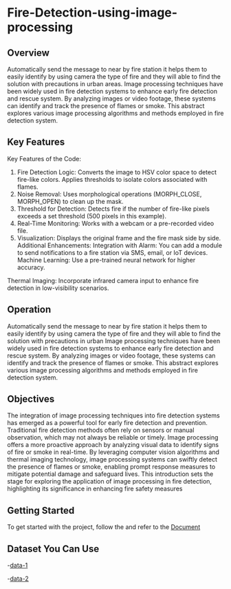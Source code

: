 # Fire-Detection-using-image-processing
## Overview
Automatically send the message to
near by fire station it helps them to easily identify by
using camera the type of fire and they will able to find
the solution with precautions in urban areas.
Image processing techniques have
been widely used in fire detection systems to enhance
early fire detection and rescue system. By analyzing
images or video footage, these systems can identify and
track the presence of flames or smoke. This abstract
explores various image processing algorithms and
methods employed in fire detection system.
## Key Features
Key Features of the Code:
1. Fire Detection Logic:
Converts the image to HSV color space to detect fire-like colors.
Applies thresholds to isolate colors associated with flames.
2. Noise Removal:
Uses morphological operations (MORPH_CLOSE, MORPH_OPEN) to clean up the mask.
3. Threshold for Detection:
Detects fire if the number of fire-like pixels exceeds a set threshold (500 pixels in this example).
4. Real-Time Monitoring:
Works with a webcam or a pre-recorded video file.
5. Visualization:
Displays the original frame and the fire mask side by side.
Additional Enhancements:
Integration with Alarm: You can add a module to send notifications to a fire station via SMS, email, or IoT devices.
Machine Learning: Use a pre-trained neural network for higher accuracy.

Thermal Imaging: Incorporate infrared camera input to enhance fire detection in low-visibility scenarios.
## Operation
Automatically send the message to
near by fire station it helps them to easily identify by
using camera the type of fire and they will able to find
the solution with precautions in urban Image processing
techniques have been widely used in fire detection
systems to enhance early fire detection and rescue
system. By analyzing images or video footage, these
systems can identify and track the presence of flames or
smoke. This abstract explores various image processing
algorithms and methods employed in fire detection
system.
## Objectives
The integration of
image processing techniques into fire detection systems
has emerged as a powerful tool for early fire detection and
prevention. Traditional fire detection methods often rely
on sensors or manual observation, which may not always
be reliable or timely. Image processing offers a more
proactive approach by analyzing visual data to identify
signs of fire or smoke in real-time. By leveraging
computer vision algorithms and thermal imaging
technology, image processing systems can swiftly detect
the presence of flames or smoke, enabling prompt
response measures to mitigate potential damage and
safeguard lives. This introduction sets the stage for
exploring the application of image processing in fire
detection, highlighting its significance in enhancing fire
safety measures
## Getting Started
To get started with the project, follow the and refer to the [Document](https://drive.google.com/file/d/1snsH_EQ5PaEDRiXepxFsntCypIAPunFJ/view?usp=drivesdk )
## Dataset You Can Use
-[data-1](https://universe.roboflow.com/material-identification/garbage-classification-3/browse?queryText=&pageSize=50&startingIndex=0&browseQuery)

-[data-2](https://universe.roboflow.com/garbage-detection-czeg5/garbage_detection-wvzwv/browse?queryText=&pageSize=50&startingIndex=0&browseQuery=true)

